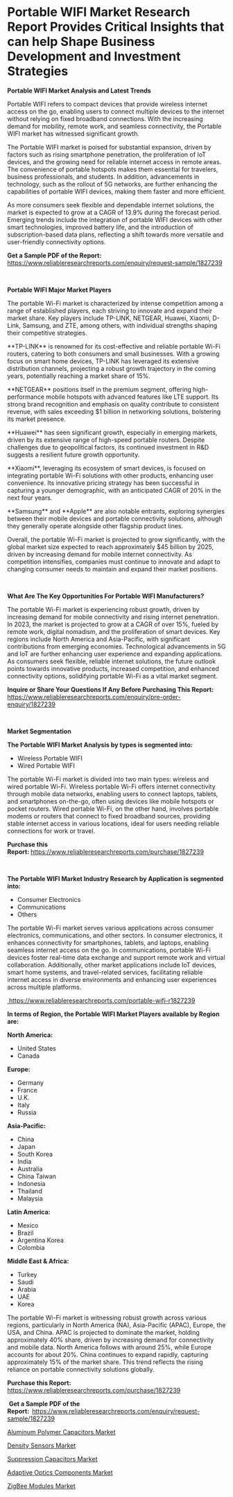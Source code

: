 <p><h1>Portable WIFI Market Research Report Provides Critical Insights that can help Shape Business Development and Investment Strategies</h1></p><p><strong>Portable WIFI Market Analysis and Latest Trends</strong></p>
<p><p>Portable WIFI refers to compact devices that provide wireless internet access on the go, enabling users to connect multiple devices to the internet without relying on fixed broadband connections. With the increasing demand for mobility, remote work, and seamless connectivity, the Portable WIFI market has witnessed significant growth.</p><p>The Portable WIFI market is poised for substantial expansion, driven by factors such as rising smartphone penetration, the proliferation of IoT devices, and the growing need for reliable internet access in remote areas. The convenience of portable hotspots makes them essential for travelers, business professionals, and students. In addition, advancements in technology, such as the rollout of 5G networks, are further enhancing the capabilities of portable WIFI devices, making them faster and more efficient.</p><p>As more consumers seek flexible and dependable internet solutions, the market is expected to grow at a CAGR of 13.9% during the forecast period. Emerging trends include the integration of portable WIFI devices with other smart technologies, improved battery life, and the introduction of subscription-based data plans, reflecting a shift towards more versatile and user-friendly connectivity options.</p></p>
<p><strong>Get a Sample PDF of the Report:&nbsp;</strong> <a href="https://www.reliableresearchreports.com/enquiry/request-sample/1827239?utm_campaign=118&utm_medium=2&utm_source=Github&utm_content=ia&utm_term=11022025&utm_id=portable-wifi">https://www.reliableresearchreports.com/enquiry/request-sample/1827239</a></p>
<p>&nbsp;</p>
<p><strong>Portable WIFI Major Market Players</strong></p>
<p><p>The portable Wi-Fi market is characterized by intense competition among a range of established players, each striving to innovate and expand their market share. Key players include TP-LINK, NETGEAR, Huawei, Xiaomi, D-Link, Samsung, and ZTE, among others, with individual strengths shaping their competitive strategies.</p><p>**TP-LINK** is renowned for its cost-effective and reliable portable Wi-Fi routers, catering to both consumers and small businesses. With a growing focus on smart home devices, TP-LINK has leveraged its extensive distribution channels, projecting a robust growth trajectory in the coming years, potentially reaching a market share of 15%.</p><p>**NETGEAR** positions itself in the premium segment, offering high-performance mobile hotspots with advanced features like LTE support. Its strong brand recognition and emphasis on quality contribute to consistent revenue, with sales exceeding $1 billion in networking solutions, bolstering its market presence.</p><p>**Huawei** has seen significant growth, especially in emerging markets, driven by its extensive range of high-speed portable routers. Despite challenges due to geopolitical factors, its continued investment in R&D suggests a resilient future growth opportunity.</p><p>**Xiaomi**, leveraging its ecosystem of smart devices, is focused on integrating portable Wi-Fi solutions with other products, enhancing user convenience. Its innovative pricing strategy has been successful in capturing a younger demographic, with an anticipated CAGR of 20% in the next four years.</p><p>**Samsung** and **Apple** are also notable entrants, exploring synergies between their mobile devices and portable connectivity solutions, although they generally operate alongside other flagship product lines.</p><p>Overall, the portable Wi-Fi market is projected to grow significantly, with the global market size expected to reach approximately $45 billion by 2025, driven by increasing demand for mobile internet connectivity. As competition intensifies, companies must continue to innovate and adapt to changing consumer needs to maintain and expand their market positions.</p></p>
<p>&nbsp;</p>
<p><strong>What Are The Key Opportunities For Portable WIFI Manufacturers?</strong></p>
<p><p>The portable Wi-Fi market is experiencing robust growth, driven by increasing demand for mobile connectivity and rising internet penetration. In 2023, the market is projected to grow at a CAGR of over 15%, fueled by remote work, digital nomadism, and the proliferation of smart devices. Key regions include North America and Asia-Pacific, with significant contributions from emerging economies. Technological advancements in 5G and IoT are further enhancing user experience and expanding applications. As consumers seek flexible, reliable internet solutions, the future outlook points towards innovative products, increased competition, and enhanced connectivity options, solidifying portable Wi-Fi as a vital market segment.</p></p>
<p><strong>Inquire or Share Your Questions If Any Before Purchasing This Report:</strong> <a href="https://www.reliableresearchreports.com/enquiry/pre-order-enquiry/1827239?utm_campaign=118&utm_medium=2&utm_source=Github&utm_content=ia&utm_term=11022025&utm_id=portable-wifi">https://www.reliableresearchreports.com/enquiry/pre-order-enquiry/1827239</a></p>
<p>&nbsp;</p>
<p><strong>Market Segmentation</strong></p>
<p><strong>The Portable WIFI Market Analysis by types is segmented into:</strong></p>
<p><ul><li>Wireless Portable WIFI</li><li>Wired Portable WIFI</li></ul></p>
<p><p>The portable Wi-Fi market is divided into two main types: wireless and wired portable Wi-Fi. Wireless portable Wi-Fi offers internet connectivity through mobile data networks, enabling users to connect laptops, tablets, and smartphones on-the-go, often using devices like mobile hotspots or pocket routers. Wired portable Wi-Fi, on the other hand, involves portable modems or routers that connect to fixed broadband sources, providing stable internet access in various locations, ideal for users needing reliable connections for work or travel.</p></p>
<p><strong>Purchase this Report:&nbsp;</strong><a href="https://www.reliableresearchreports.com/purchase/1827239?utm_campaign=118&utm_medium=2&utm_source=Github&utm_content=ia&utm_term=11022025&utm_id=portable-wifi">https://www.reliableresearchreports.com/purchase/1827239</a></p>
<p>&nbsp;</p>
<p><strong>The Portable WIFI Market Industry Research by Application is segmented into:</strong></p>
<p><ul><li>Consumer Electronics</li><li>Communications</li><li>Others</li></ul></p>
<p><p>The portable Wi-Fi market serves various applications across consumer electronics, communications, and other sectors. In consumer electronics, it enhances connectivity for smartphones, tablets, and laptops, enabling seamless internet access on the go. In communications, portable Wi-Fi devices foster real-time data exchange and support remote work and virtual collaboration. Additionally, other market applications include IoT devices, smart home systems, and travel-related services, facilitating reliable internet access in diverse environments and enhancing user experiences across multiple platforms.</p></p>
<p><a href="https://www.reliableresearchreports.com/portable-wifi-r1827239?utm_campaign=118&utm_medium=2&utm_source=Github&utm_content=ia&utm_term=11022025&utm_id=portable-wifi">&nbsp;https://www.reliableresearchreports.com/portable-wifi-r1827239</a></p>
<p><strong>In terms of Region, the Portable WIFI Market Players available by Region are:</strong></p>
<p>
    <p> <strong> North America: </strong>
        <ul>
            <li>United States</li>
            <li>Canada</li>
        </ul>
        </p> 
    <p> <strong> Europe: </strong>
        <ul>
            <li>Germany</li>
            <li>France</li>
            <li>U.K.</li>
            <li>Italy</li>
            <li>Russia</li>
        </ul>
        </p> 
    <p> <strong> Asia-Pacific: </strong>
        <ul>
            <li>China</li>
            <li>Japan</li>
            <li>South Korea</li>
            <li>India</li>
            <li>Australia</li>
            <li>China Taiwan</li>
            <li>Indonesia</li>
            <li>Thailand</li>
            <li>Malaysia</li>
        </ul>
        </p> 
    <p> <strong> Latin America: </strong>
        <ul>
            <li>Mexico</li>
            <li>Brazil</li>
            <li>Argentina Korea</li>
            <li>Colombia</li>
        </ul>
        </p> 
    <p> <strong> Middle East & Africa: </strong>
        <ul>
            <li>Turkey</li>
            <li>Saudi</li>
            <li>Arabia</li>
            <li>UAE</li>
            <li>Korea</li>
        </ul>
    </p>
    </p>
<p><p>The portable Wi-Fi market is witnessing robust growth across various regions, particularly in North America (NA), Asia-Pacific (APAC), Europe, the USA, and China. APAC is projected to dominate the market, holding approximately 40% share, driven by increasing demand for connectivity and mobile data. North America follows with around 25%, while Europe accounts for about 20%. China continues to expand rapidly, capturing approximately 15% of the market share. This trend reflects the rising reliance on portable connectivity solutions globally.</p></p>
<p><strong>Purchase this Report: </strong><a href="https://www.reliableresearchreports.com/purchase/1827239?utm_campaign=118&utm_medium=2&utm_source=Github&utm_content=ia&utm_term=11022025&utm_id=portable-wifi">https://www.reliableresearchreports.com/purchase/1827239</a></p>
<p>&nbsp;<strong>Get a Sample PDF of the Report:&nbsp;&nbsp;</strong><a href="https://www.reliableresearchreports.com/enquiry/request-sample/1827239?utm_campaign=118&utm_medium=2&utm_source=Github&utm_content=ia&utm_term=11022025&utm_id=portable-wifi">https://www.reliableresearchreports.com/enquiry/request-sample/1827239</a></p>
<p><strong></strong></p>
<p><p><a href="https://github.com/slmagaddam/Market-Research-Report-List-1/blob/main/aluminum-polymer-capacitors-market.md?utm_campaign=118&utm_medium=2&utm_source=Github&utm_content=ia&utm_term=11022025&utm_id=portable-wifi">Aluminum Polymer Capacitors Market</a></p><p><a href="https://github.com/iroldilom/Market-Research-Report-List-1/blob/main/density-sensors-market.md?utm_campaign=118&utm_medium=2&utm_source=Github&utm_content=ia&utm_term=11022025&utm_id=portable-wifi">Density Sensors Market</a></p><p><a href="https://github.com/chkrselia/Market-Research-Report-List-1/blob/main/suppression-capacitors-market.md?utm_campaign=118&utm_medium=2&utm_source=Github&utm_content=ia&utm_term=11022025&utm_id=portable-wifi">Suppression Capacitors Market</a></p><p><a href="https://github.com/watzondechao/Market-Research-Report-List-1/blob/main/adaptive-optics-components-market.md?utm_campaign=118&utm_medium=2&utm_source=Github&utm_content=ia&utm_term=11022025&utm_id=portable-wifi">Adaptive Optics Components Market</a></p><p><a href="https://github.com/moazugavate/Market-Research-Report-List-1/blob/main/zigbee-modules-market.md?utm_campaign=118&utm_medium=2&utm_source=Github&utm_content=ia&utm_term=11022025&utm_id=portable-wifi">ZigBee Modules Market</a></p></p>